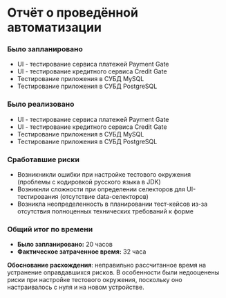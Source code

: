 # Отчёт о проведённой автоматизации
### Было запланировано
- UI - тестирование сервиса платежей Payment Gate
- UI - тестирование кредитного сервиса Credit Gate
- Тестирование приложения в СУБД MySQL
- Тестирование приложения в СУБД PostgreSQL

### Было реализовано
- UI - тестирование сервиса платежей Payment Gate
- UI - тестирование кредитного сервиса Credit Gate
- Тестирование приложения в СУБД MySQL
- Тестирование приложения в СУБД PostgreSQL

### Сработавшие риски
- Возникникли ошибки при настройке тестового окружения (проблемы с кодировкой русского языка в JDK)
- Возникнли сложности при определении селекторов для UI-тестирования (отсутствие data-селекторов)
- Возникла неопределенность в планировании тест-кейсов из-за отсутствия полноценных технических требований к форме

### Общий итог по времени
- **Было запланировано:** 20 часов
- **Фактическое затраченное время:** 32 часа

**Обоснование расхождения**: неправильно рассчитанное время на устранение оправдавшихся рисков. В особенности были недооценены риски при настройке тестового окружения, поскольку оно настраивалось с нуля и на новом устройстве.
